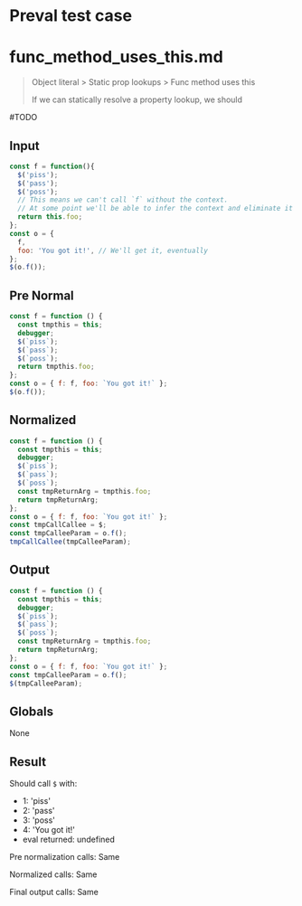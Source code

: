# Preval test case

# func_method_uses_this.md

> Object literal > Static prop lookups > Func method uses this
>
> If we can statically resolve a property lookup, we should

#TODO

## Input

`````js filename=intro
const f = function(){ 
  $('piss'); 
  $('pass'); 
  $('poss');
  // This means we can't call `f` without the context.
  // At some point we'll be able to infer the context and eliminate it anyways.
  return this.foo;
};
const o = {
  f,
  foo: 'You got it!', // We'll get it, eventually
};
$(o.f());
`````

## Pre Normal

`````js filename=intro
const f = function () {
  const tmpthis = this;
  debugger;
  $(`piss`);
  $(`pass`);
  $(`poss`);
  return tmpthis.foo;
};
const o = { f: f, foo: `You got it!` };
$(o.f());
`````

## Normalized

`````js filename=intro
const f = function () {
  const tmpthis = this;
  debugger;
  $(`piss`);
  $(`pass`);
  $(`poss`);
  const tmpReturnArg = tmpthis.foo;
  return tmpReturnArg;
};
const o = { f: f, foo: `You got it!` };
const tmpCallCallee = $;
const tmpCalleeParam = o.f();
tmpCallCallee(tmpCalleeParam);
`````

## Output

`````js filename=intro
const f = function () {
  const tmpthis = this;
  debugger;
  $(`piss`);
  $(`pass`);
  $(`poss`);
  const tmpReturnArg = tmpthis.foo;
  return tmpReturnArg;
};
const o = { f: f, foo: `You got it!` };
const tmpCalleeParam = o.f();
$(tmpCalleeParam);
`````

## Globals

None

## Result

Should call `$` with:
 - 1: 'piss'
 - 2: 'pass'
 - 3: 'poss'
 - 4: 'You got it!'
 - eval returned: undefined

Pre normalization calls: Same

Normalized calls: Same

Final output calls: Same
